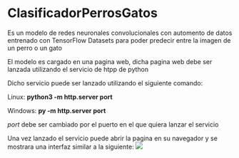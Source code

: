 # ClasificadorPerrosGatos
Es un modelo de redes neuronales convolucionales con automento de datos entrenado con TensorFlow Datasets para poder predecir entre la imagen de un perro o un gato

El modelo es cargado en una pagina web, dicha pagina web debe ser lanzada utilizando el servicio de htpp de python

Dicho servicio puede ser lanzado utilizando el siguiente comando:

Linux: **python3 -m http.server port**

Windows: **py -m http.server port**


*port* debe ser cambiado por el puerto en el que quiera lanzar el servicio

Una vez lanzado el servicio puede abrir la pagina en su navegador y se mostrara una interfaz similar a la siguiente:
![](https://i.imgur.com/YnCXiuw.png)
